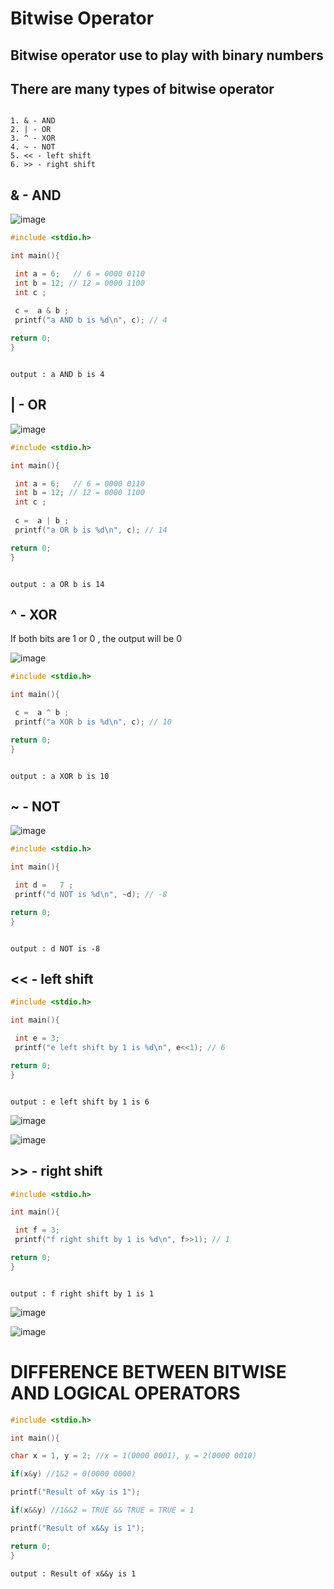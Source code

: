 # Bitwise Operator

## Bitwise operator use to play with binary numbers

## There are many types of bitwise operator

```

1. & - AND
2. | - OR
3. ^ - XOR
4. ~ - NOT
5. << - left shift
6. >> - right shift

```

## & - AND

![image](https://github.com/asem-hamid/learn-c/assets/155321064/a5e8550a-ddb3-4794-86b3-90622a830291)

```c
#include <stdio.h>

int main(){

 int a = 6;   // 6 = 0000 0110
 int b = 12; // 12 = 0000 1100
 int c ;
 
 c =  a & b ;
 printf("a AND b is %d\n", c); // 4

return 0;
}
```

```

output : a AND b is 4

```

## |  - OR

![image](https://github.com/asem-hamid/learn-c/assets/155321064/330bb0e8-ded2-49c3-8b44-969289c52c2e)

```c
#include <stdio.h>

int main(){

 int a = 6;   // 6 = 0000 0110
 int b = 12; // 12 = 0000 1100
 int c ;
 
 c =  a | b ;
 printf("a OR b is %d\n", c); // 14

return 0;
}
```

```

output : a OR b is 14

```

## ^ - XOR

If both bits are 1 or 0 , the output will be 0

![image](https://github.com/asem-hamid/learn-c/assets/155321064/d0f6a857-379f-4c39-a561-a6192db4359e)



```c
#include <stdio.h>

int main(){

 c =  a ^ b ;
 printf("a XOR b is %d\n", c); // 10

return 0;
}
```

```

output : a XOR b is 10

```

## ~  - NOT

![image](https://github.com/asem-hamid/learn-c/assets/155321064/11768e83-ee26-459b-b17e-26407dcce2b1)

```c
#include <stdio.h>

int main(){

 int d =   7 ;
 printf("d NOT is %d\n", ~d); // -8

return 0;
}
```

```

output : d NOT is -8

```

## << - left shift

```c
#include <stdio.h>

int main(){

 int e = 3;
 printf("e left shift by 1 is %d\n", e<<1); // 6

return 0;
}
```

```

output : e left shift by 1 is 6

```

![image](https://github.com/asem-hamid/learn-c/assets/155321064/7b6ac3aa-6d39-45ab-9611-d22c1130a3e1)

![image](https://github.com/asem-hamid/learn-c/assets/155321064/77250653-fc27-46c9-a4f1-9ab82160640d)

## >> - right shift

```c
#include <stdio.h>

int main(){

 int f = 3;
 printf("f right shift by 1 is %d\n", f>>1); // 1

return 0;
}
```

```

output : f right shift by 1 is 1

```

![image](https://github.com/asem-hamid/learn-c/assets/155321064/dc828da5-caa7-4c5c-93c8-7cdb8b43122e)

![image](https://github.com/asem-hamid/learn-c/assets/155321064/40c905e9-3936-4449-bfe6-99325d499c2d)

# DIFFERENCE BETWEEN BITWISE AND LOGICAL OPERATORS

```c
#include <stdio.h>

int main(){

char x = 1, y = 2; //x = 1(0000 0001), y = 2(0000 0010)

if(x&y) //1&2 = 0(0000 0000)

printf("Result of x&y is 1");

if(x&&y) //1&&2 = TRUE && TRUE = TRUE = 1

printf("Result of x&&y is 1");

return 0;
}
```

```
output : Result of x&&y is 1  

```
